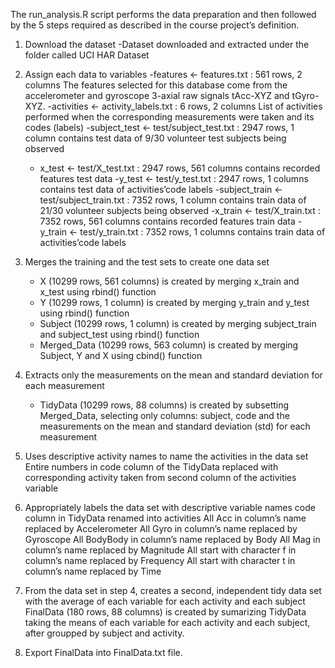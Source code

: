 
The run_analysis.R script performs the data preparation and then followed by the 5 steps required as described in the course project’s definition.

1. Download the dataset
    -Dataset downloaded and extracted under the folder called UCI HAR Dataset

2. Assign each data to variables
    -features <- features.txt : 561 rows, 2 columns
        The features selected for this database come from the accelerometer and gyroscope         3-axial raw signals tAcc-XYZ and tGyro-XYZ.
    -activities <- activity_labels.txt : 6 rows, 2 columns
        List of activities performed when the corresponding measurements were taken and          its codes (labels)
    -subject_test <- test/subject_test.txt : 2947 rows, 1 column
        contains test data of 9/30 volunteer test subjects being observed
    - x_test <- test/X_test.txt : 2947 rows, 561 columns
        contains recorded features test data
    -y_test <- test/y_test.txt : 2947 rows, 1 columns
        contains test data of activities’code labels
    -subject_train <- test/subject_train.txt : 7352 rows, 1 column
        contains train data of 21/30 volunteer subjects being observed
    -x_train <- test/X_train.txt : 7352 rows, 561 columns
        contains recorded features train data
    -y_train <- test/y_train.txt : 7352 rows, 1 columns
        contains train data of activities’code labels

3. Merges the training and the test sets to create one data set
    - X (10299 rows, 561 columns) is created by merging x_train and x_test using rbind()       function
    - Y (10299 rows, 1 column) is created by merging y_train and y_test using rbind()          function
    - Subject (10299 rows, 1 column) is created by merging subject_train and subject_test        using rbind() function
    - Merged_Data (10299 rows, 563 column) is created by merging Subject, Y and X using        cbind() function

4. Extracts only the measurements on the mean and standard deviation for each measurement
    - TidyData (10299 rows, 88 columns) is created by subsetting Merged_Data, selecting        only columns: subject, code and the measurements on the mean and standard                deviation (std) for each measurement

5. Uses descriptive activity names to name the activities in the data set
      Entire numbers in code column of the TidyData replaced with corresponding                activity taken from second column of the activities variable

6. Appropriately labels the data set with descriptive variable names
   code column in TidyData renamed into activities
   All Acc in column’s name replaced by Accelerometer
   All Gyro in column’s name replaced by Gyroscope
   All BodyBody in column’s name replaced by Body
   All Mag in column’s name replaced by Magnitude
   All start with character f in column’s name replaced by Frequency
   All start with character t in column’s name replaced by Time

7. From the data set in step 4, creates a second, independent tidy data set with the        average of each variable for each activity and each subject
   FinalData (180 rows, 88 columns) is created by sumarizing TidyData taking the means of    each variable for each activity and each subject, after groupped by subject and          activity.
8. Export FinalData into FinalData.txt file.

